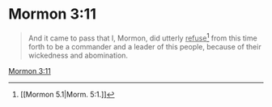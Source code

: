 # Mormon 3:11

> And it came to pass that I, Mormon, did utterly <u>refuse</u>[^a] from this time forth to be a commander and a leader of this people, because of their wickedness and abomination.

[Mormon 3:11](https://www.churchofjesuschrist.org/study/scriptures/bofm/morm/3?lang=eng&id=p11#p11)


[^a]: [[Mormon 5.1|Morm. 5:1.]]
